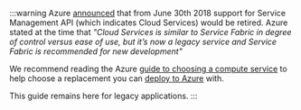 :::warning
Azure [announced](https://azure.microsoft.com/en-gb/updates/deprecating-service-management-apis-support-for-azure-app-service/) that from June 30th 2018 support for Service Management API (which indicates Cloud Services) would be retired. Azure stated at the time that _"Cloud Services is similar to Service Fabric in degree of control versus ease of use, but it’s now a legacy service and Service Fabric is recommended for new development"_ 

We recommend reading the Azure [guide to choosing a compute service](https://docs.microsoft.com/en-us/azure/architecture/guide/technology-choices/compute-decision-tree) to help choose a replacement you can [deploy to Azure](/docs/deployments/azure) with.

This guide remains here for legacy applications.
:::